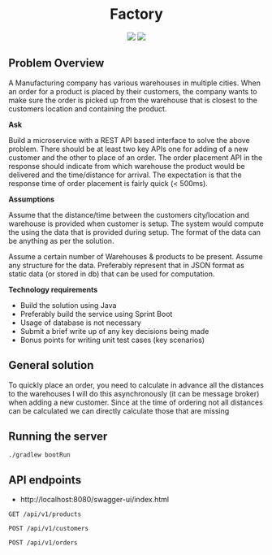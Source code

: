 <h1 align="center">
  Factory
</h1>

<p align="center">
<a alt="Java">
<img src="https://img.shields.io/badge/Java-v11-orange.svg" />
</a>
<a alt="Spring Boot">
<img src="https://img.shields.io/badge/Spring%20Boot-v2.6.4-brightgreen.svg" />
</a>
</p>

## Problem Overview ##

A Manufacturing company has various warehouses in multiple cities. When an order for a product is placed by their
customers, the company wants to make sure the order is picked up from the warehouse that is closest to the customers
location and containing the product.

**Ask**

Build a microservice with a REST API based interface to solve the above problem. There should be at least two key APIs
one for adding of a new customer and the other to place of an order. The order placement API in the response should
indicate from which warehouse the product would be delivered and the time/distance for arrival. The expectation is that
the response time of order placement is fairly quick (< 500ms).

**Assumptions**

Assume that the distance/time between the customers city/location and warehouse is provided when customer is setup. The
system would compute the using the data that is provided during setup. The format of the data can be anything as per the
solution.

Assume a certain number of Warehouses & products to be present. Assume any structure for the data. Preferably represent
that in JSON format as static data (or stored in db) that can be used for computation.

**Technology requirements**

- Build the solution using Java
- Preferably build the service using Sprint Boot
- Usage of database is not necessary
- Submit a brief write up of any key decisions being made
- Bonus points for writing unit test cases (key scenarios)


## General solution ##

To quickly place an order, you need to calculate in advance all the distances to the warehouses
I will do this asynchronously (it can be message broker) when adding a new customer.
Since at the time of ordering not all distances can be calculated we can directly calculate those that are missing
## Running the server ##

```
./gradlew bootRun
```

## API endpoints ##

- http://localhost:8080/swagger-ui/index.html

```
GET /api/v1/products
```
```
POST /api/v1/customers
```
```
POST /api/v1/orders
```

